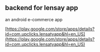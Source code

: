 ## backend for lensay app
an android e-commerce app

[https://play.google.com/store/apps/details?id=com.upclicks.lensatyapp&hl=en_US](https://play.google.com/store/apps/details?id=com.upclicks.lensatyapp&hl=en_US)
